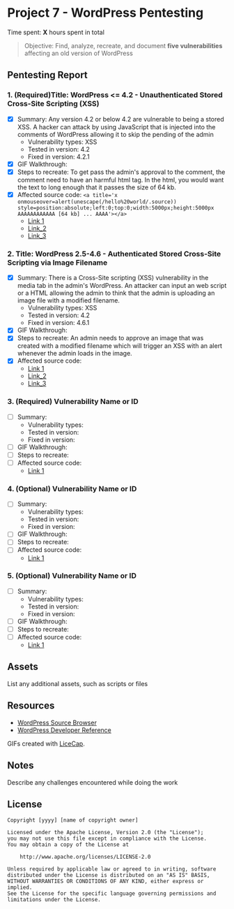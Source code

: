 # Project 7 - WordPress Pentesting

Time spent: **X** hours spent in total

> Objective: Find, analyze, recreate, and document **five vulnerabilities** affecting an old version of WordPress

## Pentesting Report

### 1. (Required)Title: WordPress <= 4.2 - Unauthenticated Stored Cross-Site Scripting (XSS)
  - [x] Summary: Any version 4.2 or below 4.2 are vulnerable to being a stored XSS. A hacker can attack by using JavaScript that is injected into the comments of WordPress allowing it to skip the pending of the admin
    - Vulnerability types: XSS
    - Tested in version: 4.2
    - Fixed in version: 4.2.1
  - [x] GIF Walkthrough: 
  - [x] Steps to recreate: To get pass the admin's approval to the comment, the comment need to have an harmful html tag. In the html, you would want the text to long enough that it passes the size of 64 kb.
  - [x] Affected source code: `<a title='x onmouseover=alert(unescape(/hello%20world/.source)) style=position:absolute;left:0;top:0;width:5000px;height:5000px AAAAAAAAAAAA [64 kb] ... AAAA'></a>`
    - [Link 1](https://wpscan.com/vulnerability/8051e64b-f73e-45ce-a853-02b8e425155b)
    - [Link_2](https://cve.mitre.org/cgi-bin/cvename.cgi?name=CVE-2015-3440)
    - [Link_3](https://www.exploit-db.com/exploits/36844/)
### 2. Title: WordPress 2.5-4.6 - Authenticated Stored Cross-Site Scripting via Image Filename
  - [x] Summary: There is a Cross-Site scripting (XSS) vulnerability in the media tab in the admin's WordPress. An attacker can input an web script or a HTML allowing the admin to think that the admin is uploading an image file with a modified filename.
    - Vulnerability types: XSS
    - Tested in version: 4.2
    - Fixed in version: 4.6.1
  - [x] GIF Walkthrough: 
  - [x] Steps to recreate: An admin needs to approve an image that was created with a modified filename which will trigger an XSS with an alert whenever the admin loads in the image.
  - [x] Affected source code:
    - [Link 1](https://wpscan.com/vulnerability/21169b6d-61dd-4abc-b77b-167ff5f122ac)
    - [Link_2](https://wpscan.com/vulnerability/e84eaf3f-677a-465a-8f96-ea4cf074c980)
    - [Link_3](https://cve.mitre.org/cgi-bin/cvename.cgi?name=CVE-2016-7168)
### 3. (Required) Vulnerability Name or ID
  - [ ] Summary: 
    - Vulnerability types:
    - Tested in version:
    - Fixed in version: 
  - [ ] GIF Walkthrough: 
  - [ ] Steps to recreate: 
  - [ ] Affected source code:
    - [Link 1](https://core.trac.wordpress.org/browser/tags/version/src/source_file.php)
### 4. (Optional) Vulnerability Name or ID
  - [ ] Summary: 
    - Vulnerability types:
    - Tested in version:
    - Fixed in version: 
  - [ ] GIF Walkthrough: 
  - [ ] Steps to recreate: 
  - [ ] Affected source code:
    - [Link 1](https://core.trac.wordpress.org/browser/tags/version/src/source_file.php)
### 5. (Optional) Vulnerability Name or ID
  - [ ] Summary: 
    - Vulnerability types:
    - Tested in version:
    - Fixed in version: 
  - [ ] GIF Walkthrough: 
  - [ ] Steps to recreate: 
  - [ ] Affected source code:
    - [Link 1](https://core.trac.wordpress.org/browser/tags/version/src/source_file.php) 

## Assets

List any additional assets, such as scripts or files

## Resources

- [WordPress Source Browser](https://core.trac.wordpress.org/browser/)
- [WordPress Developer Reference](https://developer.wordpress.org/reference/)

GIFs created with [LiceCap](http://www.cockos.com/licecap/).

## Notes

Describe any challenges encountered while doing the work

## License

    Copyright [yyyy] [name of copyright owner]

    Licensed under the Apache License, Version 2.0 (the "License");
    you may not use this file except in compliance with the License.
    You may obtain a copy of the License at

        http://www.apache.org/licenses/LICENSE-2.0

    Unless required by applicable law or agreed to in writing, software
    distributed under the License is distributed on an "AS IS" BASIS,
    WITHOUT WARRANTIES OR CONDITIONS OF ANY KIND, either express or implied.
    See the License for the specific language governing permissions and
    limitations under the License.
